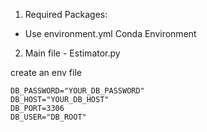 1. Required Packages:
 - Use environment.yml Conda Environment
2. Main file - Estimator.py    





create an env file

```
DB_PASSWORD="YOUR_DB_PASSWORD"
DB_HOST="YOUR_DB_HOST"
DB_PORT=3306
DB_USER="DB_ROOT"
```
